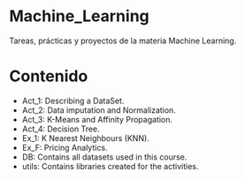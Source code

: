 # Machine_Learning
Tareas, prácticas y proyectos de la materia Machine Learning.

# Contenido
- Act_1: Describing a DataSet.
- Act_2: Data imputation and Normalization.
- Act_3: K-Means and Affinity Propagation.
- Act_4: Decision Tree.
- Ex_1: K Nearest Neighbours (KNN).
- Ex_F: Pricing Analytics.
- DB: Contains all datasets used in this course.
- utils: Contains libraries created for the activities.
